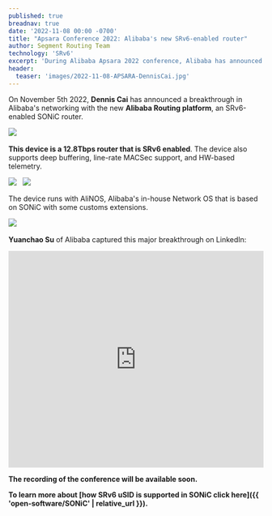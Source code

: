 ```yaml
---
published: true
breadnav: true
date: '2022-11-08 00:00 -0700'
title: "Apsara Conference 2022: Alibaba's new SRv6-enabled router"
author: Segment Routing Team
technology: 'SRv6'
excerpt: 'During Alibaba Apsara 2022 conference, Alibaba has announced a Alibaba Routing Platform, a new SRv6-enabled whitebox router. This is a 12.8Tbps device based on SONiC with SRv6 support.'
header:
  teaser: 'images/2022-11-08-APSARA-DennisCai.jpg'
---
```


On November 5th 2022, **Dennis Cai** has announced a breakthrough in Alibaba's networking with the new **Alibaba Routing platform**, an SRv6-enabled SONiC router.

<img src="{{ 'images/2022-11-08-APSARA-DennisCai.jpg' | relative_url }}">
&nbsp;

**This device is a 12.8Tbps router that is SRv6 enabled**. The device also supports deep buffering, line-rate MACSec support, and HW-based telemetry.

<img src="{{ 'images/2022-11-08-APSARA-Alibaba-SRv6-router.jpeg' | relative_url }}">
&nbsp;
<img src="{{ 'images/2022-11-08-APSARA-Hardware.jpg' | relative_url }}">
&nbsp;

The device runs with AliNOS, Alibaba's in-house Network OS that is based on SONiC with some customs extensions.

<img src="{{ 'images/2022-11-08-APSARA-Alibaba-SRv6-router-AliNOS.jpeg' | relative_url }}">
&nbsp;

**Yuanchao Su** of Alibaba captured this major breakthrough on LinkedIn:

<iframe src="https://www.linkedin.com/embed/feed/update/urn:li:share:6994516951448375296" height="428" width="504" frameborder="0" allowfullscreen="" title="Embedded post"></iframe>

**The recording of the conference will be available soon.**

**To learn more about [how SRv6 uSID is supported in SONiC click here]({{ 'open-software/SONiC' | relative_url }}).**

